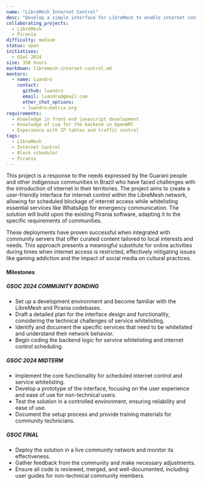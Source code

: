 ```yaml
---
name: "LibreMesh Internet Control"
desc: "Develop a simple interface for LibreMesh to enable internet control and service whitelisting, addressing the needs of communities."
collaborating_projects:
  - LibreMesh
  - Pirania
difficulty: medium
status: open
initiatives:
  - GSoC 2024
size: 350 hours
markdown: libremesh-internet-control.md
mentors:
  - name: Luandro
    contact:
      github: luandro
      email: luandro@gmail.com
      other_chat_options:
      - luandro:matrix.org
requirements:
  - Knowledge in front-end javascript development
  - Knowledge of Lua for the backend in OpenWRT
  - Experience with IP tables and traffic control
tags:
  - LibreMesh
  - Internet Control
  - Block scheduler
  - Pirania
---
```


This project is a response to the needs expressed by the Guarani people and other indigenous communities in Brazil who have faced challenges with the introduction of internet in their territories. The project aims to create a user-friendly interface for internet control within the LibreMesh network, allowing for scheduled blockage of internet access while whitelisting essential services like WhatsApp for emergency communication. The solution will build upon the existing Pirania software, adapting it to the specific requirements of communities.

These deployments have proven successful when integrated with community servers that offer curated content tailored to local interests and needs. This approach presents a meaningful substitute for online activities during times when internet access is restricted, effectively mitigating issues like gaming addiction and the impact of social media on cultural practices.

#### Milestones

##### GSOC 2024 COMMUNITY BONDING

* Set up a development environment and become familiar with the LibreMesh and Pirania codebases.
* Draft a detailed plan for the interface design and functionality, considering the technical challenges of service whitelisting.
* Identify and document the specific services that need to be whitelisted and understand their network behavior.
* Begin coding the backend logic for service whitelisting and internet control scheduling.


##### GSOC 2024 MIDTERM

* Implement the core functionality for scheduled internet control and service whitelisting.
* Develop a prototype of the interface, focusing on the user experience and ease of use for non-technical users.
* Test the solution in a controlled environment, ensuring reliability and ease of use.
* Document the setup process and provide training materials for community technicians.

##### GSOC FINAL

* Deploy the solution in a live community network and monitor its effectiveness.
* Gather feedback from the community and make necessary adjustments.
* Ensure all code is reviewed, merged, and well-documented, including user guides for non-technical community members.

